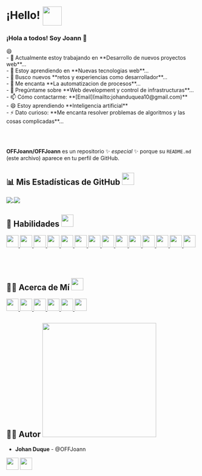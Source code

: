 # ¡Hello! <img align="center" src="https://raw.githubusercontent.com/MartinHeinz/MartinHeinz/master/wave.gif" width="50px">

### ¡Hola a todos! Soy Joann 👋

<div size='20px'> 😄 
</div>
<div align="left">
- 🔭 Actualmente estoy trabajando en **Desarrollo de nuevos proyectos web**...<br>
- 🌱 Estoy aprendiendo en **Nuevas tecnologias web**...<br>
- 👯 Busco nuevos **retos y experiencias como desarrollador**...<br>
- 🤔 Me encanta **La automatizacion de procesos**...<br>
- 💬 Pregúntame sobre **Web development y control de infrastructuras**...<br>
- 📫 Cómo contactarme: **[Email](mailto:johanduquea10@gmail.com)**<br>
- 😄 Estoy aprendiendo **Inteligencia artificial**<br>
- ⚡ Dato curioso: **Me encanta resolver problemas de algoritmos y las cosas complicadas**...<br>
</div>

<br><br>

**OFFJoann/OFFJoann** es un repositorio ✨ _especial_ ✨ porque su `README.md` (este archivo) aparece en tu perfil de GitHub.

## 📊 Mis Estadísticas de GitHub <img src='https://media1.giphy.com/media/du3J3cXyzhj75IOgvA/giphy.gif?cid=ecf05e47x2g034i9pzwtzzsd3xgg2w9nr94t4tflbbgo3008&rid=giphy.gif' width='32px'>

<a href="https://github.com/anuraghazra/github-readme-stats">
    <img align="center" src="https://github-readme-stats.vercel.app/api?username=OFFJoann&count_private=true&show_icons=true&theme=dark" />
</a>
<a href="https://github.com/anuraghazra/convoychat">
    <img align="center" src="https://github-readme-stats.vercel.app/api/top-langs/?username=OFFJoann&theme=dark" />
</a>

## 🚀 Habilidades <img src='https://media2.giphy.com/media/QssGEmpkyEOhBCb7e1/giphy.gif?cid=ecf05e47a0n3gi1bfqntqmob8g9aid1oyj2wr3ds3mg700bl&rid=giphy.gif' width='32px'>

<a href="https://github.com/OFFJoann?tab=repositories&q=&type=&language=linux&sort="> <img width='32px' src='https://raw.githubusercontent.com/rahulbanerjee26/githubAboutMeGenerator/main/icons/linux.svg'> </a>
<a href="https://github.com/OFFJoann?tab=repositories&q=&type=&language=bash&sort="> <img width='32px' src='https://raw.githubusercontent.com/rahulbanerjee26/githubAboutMeGenerator/main/icons/bash.svg'> </a>
<a href="https://github.com/OFFJoann?tab=repositories&q=&type=&language=python&sort="> <img width='32px' src='https://raw.githubusercontent.com/rahulbanerjee26/githubAboutMeGenerator/main/icons/python.svg'> </a>
<a href="https://github.com/OFFJoann?tab=repositories&q=&type=&language=c&sort="> <img width='32px' src='https://raw.githubusercontent.com/rahulbanerjee26/githubAboutMeGenerator/main/icons/c.svg'> </a>
<a href="https://github.com/OFFJoann?tab=repositories&q=&type=&language=cpp&sort="> <img width='32px' src='https://raw.githubusercontent.com/rahulbanerjee26/githubAboutMeGenerator/main/icons/cpp.svg'> </a>
<a href="https://github.com/OFFJoann?tab=repositories&q=&type=&language=html&sort="> <img width='32px' src='https://raw.githubusercontent.com/rahulbanerjee26/githubAboutMeGenerator/main/icons/html.svg'> </a>
<a href="https://github.com/OFFJoann?tab=repositories&q=&type=&language=css&sort="> <img width='32px' src='https://raw.githubusercontent.com/rahulbanerjee26/githubAboutMeGenerator/main/icons/css.svg'> </a>
<a href="https://github.com/OFFJoann?tab=repositories&q=&type=&language=reactjs&sort="> <img width='32px' src='https://raw.githubusercontent.com/rahulbanerjee26/githubAboutMeGenerator/main/icons/reactjs.svg'> </a>
<a href="https://github.com/OFFJoann?tab=repositories&q=&type=&language=javascript&sort="> <img width='32px' src='https://raw.githubusercontent.com/rahulbanerjee26/githubAboutMeGenerator/main/icons/javascript.svg'> </a>
<a href="https://github.com/OFFJoann?tab=repositories&q=&type=&language=scikit&sort="> <img width='32px' src='https://raw.githubusercontent.com/rahulbanerjee26/githubAboutMeGenerator/main/icons/scikit.svg'> </a>
<a href="https://github.com/OFFJoann?tab=repositories&q=&type=&language=sqlite&sort="> <img width='32px' src='https://raw.githubusercontent.com/rahulbanerjee26/githubAboutMeGenerator/main/icons/sqlite.svg'> </a>
<a href="https://github.com/OFFJoann?tab=repositories&q=&type=&language=pytorch&sort="> <img width='32px' src='https://raw.githubusercontent.com/rahulbanerjee26/githubAboutMeGenerator/main/icons/pytorch.svg'> </a>
<a href="https://github.com/OFFJoann?tab=repositories&q=&type=&language=jekyll&sort="> <img width='32px' src='https://raw.githubusercontent.com/rahulbanerjee26/githubAboutMeGenerator/main/icons/jekyll.svg'> </a>
<a href="https://github.com/OFFJoann?tab=repositories&q=&type=&language=nginx&sort="> <img width='32px' src='https://raw.githubusercontent.com/rahulbanerjee26/githubAboutMeGenerator/main/icons/nginx.svg'> </a>

<br><br>

## 🧑‍💻 Acerca de Mí <img src='https://media2.giphy.com/media/QssGEmpkyEOhBCb7e1/giphy.gif?cid=ecf05e47a0n3gi1bfqntqmob8g9aid1oyj2wr3ds3mg700bl&rid=giphy.gif' width='32px'>

<a href="https://github.com/OFFJoann?tab=repositories&q=&type=&language=youtube&sort="> <img width='32px' src='https://raw.githubusercontent.com/rahulbanerjee26/githubAboutMeGenerator/main/icons/youtube.svg'> </a>
<a href="https://github.com/OFFJoann?tab=repositories&q=&type=&language=discord&sort="> <img width='32px' src='https://raw.githubusercontent.com/rahulbanerjee26/githubAboutMeGenerator/main/icons/discord.svg'> </a>
<a href="https://github.com/OFFJoann?tab=repositories&q=&type=&language=twitch&sort="> <img width='32px' src='https://raw.githubusercontent.com/rahulbanerjee26/githubAboutMeGenerator/main/icons/twitch.svg'> </a>
<a href='https://www.twitter.com/@OFFJoann'> <img width='32px' src='https://raw.githubusercontent.com/rahulbanerjee26/githubAboutMeGenerator/main/icons/twitter.svg'> </a>
<a href='https://www.github.com/OFFJoann'> <img width='32px' src='https://raw.githubusercontent.com/rahulbanerjee26/githubAboutMeGenerator/main/icons/github.svg'> </a>
<a href="https://github.com/OFFJoann?tab=repositories&q=&type=&language=hackerrank&sort="> <img width='32px' src='https://raw.githubusercontent.com/rahulbanerjee26/githubAboutMeGenerator/main/icons/hackerrank.svg'> </a>

## 👨‍💻 Autor <img src='https://raw.githubusercontent.com/ShahriarShafin/ShahriarShafin/main/Assets/handshake.gif' width='300px'>

* **Johan Duque** - @OFFJoann

<a href='https://www.twitter.com/@OFFJoann'> <img width='32px' align='center' src='https://raw.githubusercontent.com/rahulbanerjee26/githubAboutMeGenerator/main/icons/twitter.svg'></a>
<a href='https://www.github.com/OFFJoann'> <img width='32px' align='center' src='https://raw.githubusercontent.com/rahulbanerjee26/githubAboutMeGenerator/main/icons/github.svg'></a>
